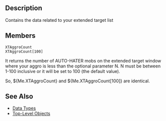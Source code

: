 ## Description

Contains the data related to your extended target list

## Members

`XTAggroCount`  
`XTAggroCount[100]`

It returns the number of AUTO-HATER mobs on the extended target window where your aggro is less than the optional
parameter N. N must be between 1-100 inclusive or it will be set to 100 (the default value).

So, ${Me.XTAggroCount} and ${Me.XTAggroCount\[100\]} are identical.

## See Also

-   [Data Types](data-types.md)
-   [Top-Level Objects](../top-level-objects/top-level-objects.md)


